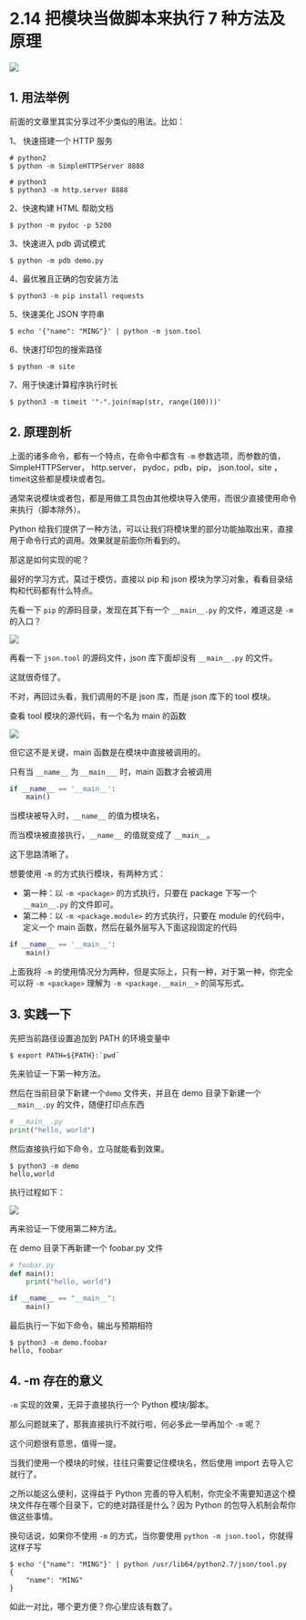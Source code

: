 # 2.14 把模块当做脚本来执行 7 种方法及原理

![](http://image.iswbm.com/20200804124133.png)

## 1. 用法举例

前面的文章里其实分享过不少类似的用法。比如：

1、 快速搭建一个 HTTP 服务

```shell
# python2
$ python -m SimpleHTTPServer 8888

# python3
$ python3 -m http.server 8888
```

2、快速构建 HTML 帮助文档

```shell
$ python -m pydoc -p 5200
```

3、快速进入 pdb 调试模式

```shell
$ python -m pdb demo.py
```

4、最优雅且正确的包安装方法

```shell
$ python3 -m pip install requests
```

5、快速美化 JSON 字符串

```shell
$ echo '{"name": "MING"}' | python -m json.tool
```

6、快速打印包的搜索路径

```shell
$ python -m site
```

7、用于快速计算程序执行时长

```shell
$ python3 -m timeit '"-".join(map(str, range(100)))'
```



## 2. 原理剖析

上面的诸多命令，都有一个特点，在命令中都含有 `-m` 参数选项，而参数的值，SimpleHTTPServer， http.server， pydoc，pdb，pip， json.tool，site ，timeit这些都是模块或者包。

通常来说模块或者包，都是用做工具包由其他模块导入使用，而很少直接使用命令来执行（脚本除外）。

Python 给我们提供了一种方法，可以让我们将模块里的部分功能抽取出来，直接用于命令行式的调用。效果就是前面你所看到的。

那这是如何实现的呢？

最好的学习方式，莫过于模仿，直接以 pip 和 json 模块为学习对象，看看目录结构和代码都有什么特点。

先看一下 `pip` 的源码目录，发现在其下有一个 `__main__.py` 的文件，难道这是 `-m` 的入口？

![](http://image.iswbm.com/20200811155234.png)

再看一下 `json.tool` 的源码文件，json 库下面却没有  `__main__.py` 的文件。

这就很奇怪了。

不对，再回过头看，我们调用的不是 json 库，而是 json 库下的 tool 模块。

查看 tool 模块的源代码，有一个名为 main  的函数

![](http://image.iswbm.com/20200811154945.png)

但它这不是关键，main 函数是在模块中直接被调用的。

只有当 `__name__` 为 `__main___` 时，main 函数才会被调用

```python
if __name__ == '__main__':
    main()
```

当模块被导入时，`__name__`  的值为模块名，

而当模块被直接执行，`__name__`  的值就变成了 `__main__`。

这下思路清晰了。

想要使用  `-m` 的方式执行模块，有两种方式：

- 第一种：以 `-m <package>` 的方式执行，只要在 package 下写一个 `__main__.py` 的文件即可。
- 第二种：以 `-m <package.module>` 的方式执行，只要在 module 的代码中，定义一个 main 函数，然后在最外层写入下面这段固定的代码

```python
if __name__ == '__main__':
    main()
```

上面我将 `-m` 的使用情况分为两种，但是实际上，只有一种，对于第一种，你完全可以将 `-m <package>` 理解为 `-m <package.__main__>` 的简写形式。 

## 3. 实践一下

先把当前路径设置追加到 PATH 的环境变量中

```shell
$ export PATH=${PATH}:`pwd`
```

先来验证一下第一种方法。

然后在当前目录下新建一个`demo` 文件夹，并且在 demo 目录下新建一个 `__main__.py` 的文件，随便打印点东西

```python
# __main__.py
print("hello, world")
```

然后直接执行如下命令，立马就能看到效果。

```shell
$ python3 -m demo
hello,world
```

执行过程如下：

![](http://image.iswbm.com/20200811184733.png)

再来验证一下使用第二种方法。

在 demo 目录下再新建一个 foobar.py 文件

```python
# foobar.py
def main():
    print("hello, world")

if __name__ == "__main__":
    main()
```

最后执行一下如下命令，输出与预期相符

```shell
$ python3 -m demo.foobar
hello, foobar
```



## 4. -m 存在的意义

`-m` 实现的效果，无异于直接执行一个 Python 模块/脚本。

那么问题就来了，那我直接执行不就行啦，何必多此一举再加个 `-m` 呢？

这个问题很有意思，值得一提。

当我们使用一个模块的时候，往往只需要记住模块名，然后使用 import 去导入它就行了。

之所以能这么便利，这得益于 Python 完善的导入机制，你完全不需要知道这个模块文件存在哪个目录下，它的绝对路径是什么？因为 Python 的包导入机制会帮你做这些事情。

换句话说，如果你不使用 `-m` 的方式，当你要使用 `python -m json.tool`，你就得这样子写

```shell
$ echo '{"name": "MING"}' | python /usr/lib64/python2.7/json/tool.py
{
    "name": "MING"
}
```

如此一对比，哪个更方便？你心里应该有数了。




